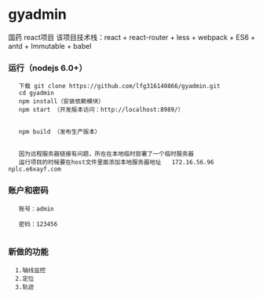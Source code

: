 ﻿# gyadmin
国药 react项目
该项目技术栈：react + react-router + less + webpack + ES6 + antd + Immutable + babel

### 运行（nodejs 6.0+）
```
   下载 git clone https://github.com/lfg316140866/gyadmin.git
   cd gyadmin
   npm install（安装依赖模块）
   npm start （开发版本访问：http://localhost:8989/）


   npm build （发布生产版本）


   因为远程服务器链接有问题，所在在本地临时部署了一个临时服务器
   运行项目的时候要在host文件里面添加本地服务器地址	172.16.56.96 nplc.e6xayf.com
``` 
### 账户和密码
```
   账号：admin 
  
   密码：123456


```
### 新做的功能
```
  1.轴线监控
  2.定位
  3.轨迹
```
